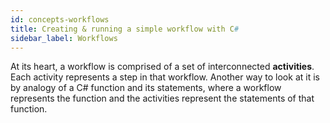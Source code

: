 ```yaml
---
id: concepts-workflows
title: Creating & running a simple workflow with C#
sidebar_label: Workflows
---
```


At its heart, a workflow is comprised of a set of interconnected **activities**. Each activity represents a step in that workflow.
Another way to look at it is by analogy of a C# function and its statements, where a workflow represents the function and the activities represent the statements of that function.

  